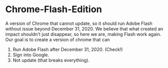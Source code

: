 # Chrome-Flash-Edition
A version of Chrome that cannot update, so it should run Adobe Flash without issue beyond December 31, 2020.
We believe that what created an impact shouldn't just disappear, so here we are, making Flash work again.
Our goal is to create a version of chrome that can
1. Run Adobe Flash after December 31, 2020. (Check!)
2. Sign into Google.
3. Not update (that breaks everything).
